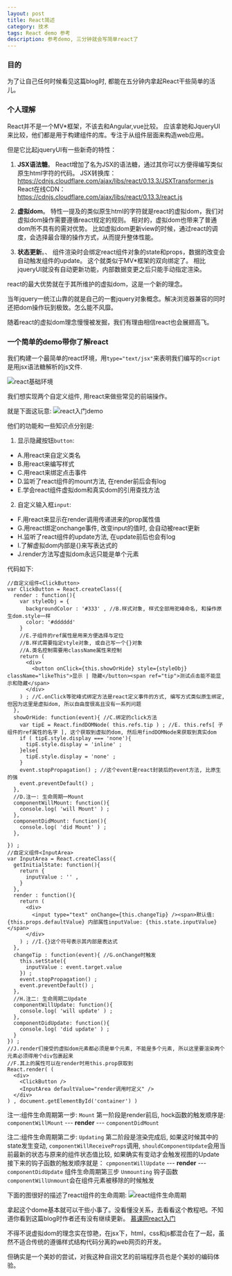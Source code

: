 ```yaml
---
layout: post
title: React简述
category: 技术
tags: React demo 参考
description: 参考demo, 三分钟就会写简单react了
---
```


### 目的

为了让自己任何时候看见这篇blog时, 都能在五分钟内拿起React干些简单的活儿。

### 个人理解

React并不是一个MV*框架，不该去和Angular,vue比较。
应该拿她和JqueryUI来比较，他们都是用于构建组件的库。专注于从组件层面来构造web应用。

但是它比起jqueryUI有一些新奇的特性：

1. **JSX语法糖**。
  React增加了名为JSX的语法糖，通过其你可以方便得编写类似原生html字符的代码。
  JSX转换库：https://cdnjs.cloudflare.com/ajax/libs/react/0.13.3/JSXTransformer.js
  React在线CDN：https://cdnjs.cloudflare.com/ajax/libs/react/0.13.3/react.js

2. **虚拟dom**。
  特性一提及的类似原生html的字符就是react的虚拟dom，我们对虚拟dom操作需要遵循react规定的规则。
  相对的，虚拟dom也带来了普通dom所不具有的需对优势。
  比如虚拟dom更新view的时候，通过react的调度，会选择最合理的操作方式，从而提升整体性能。

3. **状态更新**。、
  组件渲染时会绑定react组件对象的state和props，数据的改变会自动触发组件的update。
  这个就类似于MV*框架的双向绑定了。
  相比jqueryUI就没有自动更新功能，内部数据变更之后只能手动指定渲染。

react的最大优势就在于其所维护的虚拟dom，这是一个新的理念。

当年jquery一统江山靠的就是自己的一套jquery对象概念。解决浏览器兼容的同时还把dom操作玩到极致。怎么能不风靡。

随着react的虚拟dom理念慢慢被发掘，我们有理由相信react也会展翅高飞。


### 一个简单的demo带你了解react

我们构建一个最简单的react环境，用`type="text/jsx"`来表明我们编写的`script`是用jsx语法糖解析的js文件.

![react基础环境](http://7xny7k.com1.z0.glb.clouddn.com/reactEnvironment.png)

我们想实现两个自定义组件, 用react来做些常见的前端操作。

就是下面这玩意:
![react入门demo](http://7xny7k.com1.z0.glb.clouddn.com/demoReact.png)

他们的功能和一些知识点分别是:

1. 显示隐藏按钮`button`:
  * A.用react来自定义类名
  * B.用react来编写样式
  * C.用react来绑定点击事件
  * D.监听了react组件的mount方法, 在render前后会有log
  * E.学会react组件虚拟dom和真实dom的引用查找方法


2. 自定义输入框`input`:
  * F.用react来显示在render调用传递进来的prop属性值
  * G.用react绑定onchange事件, 改变input的值时, 会自动被react更新
  * H.监听了react组件的update方法, 在update前后也会有log
  * I.了解虚拟dom内部是{}来写表达式的
  * J.render方法写虚拟dom永远只能是单个元素


代码如下:

    //自定义组件<ClickButton>
    var ClickButton = React.createClass({ 
      render : function(){
        var styleObj = {
          backgroundColor : '#333' , //B.样式对象, 样式全部用驼峰命名, 和操作原生dom.style一样
          color: '#dddddd'
        }
        //E.子组件的ref属性是用来方便选择与定位
        //B.样式需要指定style对象, 或自己写一个{}对象
        //A.类名控制需要用className属性来控制
        return ( 
          <div>
            <button onClick={this.showOrHide} style={styleObj} className="likeThis">显示 | 隐藏</button><span ref="tip">测试点击能不能显示和隐藏</span> 
          </div>
        ) ; //C.onClick等驼峰式绑定方法是react定义事件的方式, 编写方式类似原生绑定, 但因为这里是虚拟dom, 所以自由度很高且没有一系列问题
      },
      showOrHide: function(event){ //C.绑定的click方法
        var tipE = React.findDOMNode( this.refs.tip ) ; //E. this.refs[ 子组件的ref属性的名字 ], 这个获取到虚拟的dom, 然后用findDOMNode来获取到真实dom
        if ( tipE.style.display === 'none'){
          tipE.style.display = 'inline' ;
        }else{
          tipE.style.display = 'none' ;
        }
        event.stopPropagation() ; //这个event是react封装后的event方法, 比原生的强
        event.preventDefault() ;
      },
      //D.注一: 生命周期一Mount
      componentWillMount: function(){
        console.log( 'will Mount' ) ;
      },
      componentDidMount: function(){
        console.log( 'did Mount' ) ;
      },
    
    }) ;
    //自定义组件<InputArea>
    var InputArea = React.createClass({
      getInitialState: function(){
        return {
          inputValue : '' ,
        }
      },
      render : function(){
        return (
          <div>
            <input type="text" onChange={this.changeTip} /><span>默认值: {this.props.defaultValue} 内部属性inputValue: {this.state.inputValue}</span>
          </div>
        ) ; //I.{}这个符号表示其内部是表达式
      },
      changeTip : function(event){ //G.onChange时触发
        this.setState({
          inputValue : event.target.value 
        }) ;
        event.stopPropagation() ;
        event.preventDefault() ;
      },
      //H.注二: 生命周期二Update
      componentWillUpdate: function(){
        console.log( 'will update' ) ;
      },
      componentDidUpdate: function(){
        console.log( 'did update' ) ;
      }
    }) ;
    //J.render们接受的虚拟dom元素都必须是单个元素, 不能是多个元素, 所以这里要渲染两个元素必须得用个div包裹起来
    //F.其上的属性可以在render时用this.prop获取到
    React.render( ( 
      <div>
        <ClickButton />
        <InputArea defaultValue="render调用时定义" />
      </div>
    ) , document.getElementById('container') )
    

注一:组件生命周期第一步: `Mount`
第一阶段是render前后, hock函数的触发顺序是:
`componentWillMount` ---  **render** --- `componentDidMount`

注二:组件生命周期第二步: `Updating`
第二阶段是渲染完成后, 如果这时候其中的state发生变动, `componentWillReceiveProps`调用, 
`shouldComponentUpdate`会用当前最新的状态与原来的组件状态值比较, 如果确实有变动才会触发视图的Update
接下来的钩子函数的触发顺序就是：
`cpmponentWillUpdate` --- **render**  --- `componentDidUpdate`
组件生命周期第三步 `Unmounting`
钩子函数`componentWillUnmount`会在组件元素被移除的时候触发

下面的图很好的描述了react组件的生命周期:
![react组件生命周期](http://7xny7k.com1.z0.glb.clouddn.com/reactPeriod.jpg)




拿起这个dome基本就可以干些小事了。没看懂没关系，去看看这个教程吧。不知道你看到这篇blog时作者还有没有继续更新。
[慕课网react入门](http://www.imooc.com/learn/504)


不得不说虚拟dom的理念实在惊艳，在jsx下，html，css和js都混合在了一起，虽然不适合传统的遵循样式结构代码分离的web网页的开发。

但确实是一个美妙的尝试，对我这种自诩文艺的前端程序员也是个美妙的编码体验。
